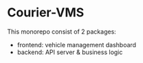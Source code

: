 # Courier-VMS

This monorepo consist of 2 packages:
- frontend: vehicle management dashboard
- backend: API server & business logic